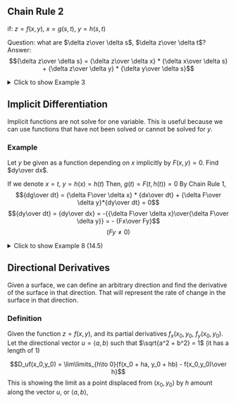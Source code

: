 ## Chain Rule 2

if: $z = f(x,y)$, $x = g(s,t)$, $y = h(s,t)$

Question: what are $\delta z\over \delta s$, $\delta z\over \delta t$?  
Answer:
$${\delta z\over \delta s} = {\delta z\over \delta x} * {\delta x\over \delta s} + {\delta z\over \delta y} * {\delta y\over \delta s}$$

<details>
  <summary>Click to show Example 3</summary>

### Question 3

$z = e^x\sin(y)$, where $x = st^2$, $y = s^2t$. Find $\delta z\over \delta s$

#### Solution

$${\delta z\over \delta s} = {\delta z\over \delta x} * {\delta x\over \delta s} + {\delta z\over \delta y} * {\delta y\over \delta s}$$

$${\delta z\over \delta s} = e^x\sin(y) * t^2 + e^x\cos(y) * 2st$$

This is not desirable because it depends on 4 variables, so plug $st^2$ and $s^2t$ for $x$ and $y$

$${\delta z\over \delta s} = e^{st^2}\sin(s^2t) * t^2 + e^{st^2}\cos(s^2t) * 2st$$

</details>

## Implicit Differentiation

Implicit functions are not solve for one variable. This is useful because we can use functions that have not been solved or cannot be solved for $y$.

### Example

Let $y$ be given as a function depending on $x$ implicitly by $F(x,y) = 0$.
Find $dy\over dx$.

If we denote $x =t$, $y=h(x)=h(t)$
Then, $g(t) = F(t,h(t)) = 0$
By Chain Rule 1,
$${dg\over dt} = {\delta F\over \delta x} * {dx\over dt} + {\delta F\over \delta y}*{dy\over dt} = 0$$
$${dy\over dt} = {dy\over dx} = -{{\delta F\over \delta x}\over{\delta F\over \delta y}} = - {Fx\over Fy}$$
$$(Fy \ne 0)$$

<details>
  <summary>Click to show Example 8 (14.5)</summary>

### Question

Given $x^3 + y^3 = 6xy$, Find $dy\over dx$

#### Solution

$$F(x,y) = 0 = x^3 + y^3 - 6xy$$
Therefore, from the above formula:
$${dy\over dx} - {Fx\over Fy} = - {3x^2 - 6y\over 3y^2-6x} = - {x^2 - 2y\over y^2-2x}$$

#### How it is used

Essentially, this is a representation of a slope field, related to differential equations.

![The slope field from Desmos](slope-field.jpg)

Assume we want to find ${dy\over dx}$ at the point$(0,0)$
$${dy\over dx}= G(x,y) = - {x^2 - 2y\over y^2-2x}$$
So, at this point, the derivative does not exist.

Find the value if $x = 1$, $1 + y^3 = 6y$.

There exists a formula to find y from this equation, so you can plug that in.

</details>

## Directional Derivatives

Given a surface, we can define an arbitrary direction and find the derivative of the surface in that direction. That will represent the rate of change in the surface in that direction.

### Definition

Given the function $z = f(x,y)$, and its partial derivatives $f_x(x_0,y_0$, $f_y(x_0,y_0)$. Let the directional vector $u = \langle a,b\rangle$ such that $\sqrt{a^2 + b^2} = 1$ (it has a length of 1)

$$D_uf(x_0,y_0) = \lim\limits_{h\to 0}{f(x_0 + ha, y_0 + hb) - f(x_0,y_0)\over h}$$
This is showing the limit as a point displaced from $(x_0,y_0)$ by $h$ amount along the vector $u$, or $\langle a,b\rangle$,

<script src="https://cdn.jsdelivr.net/npm/texme"></script>
<link rel="stylesheet" href="/source/theme.css">
